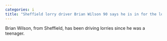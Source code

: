 ```yaml
---
categories: i
title: "Sheffield lorry driver Brian Wilson 90 says he is in for the long haul"
---
```

Brian Wilson, from Sheffield, has been driving lorries since he was a teenager.